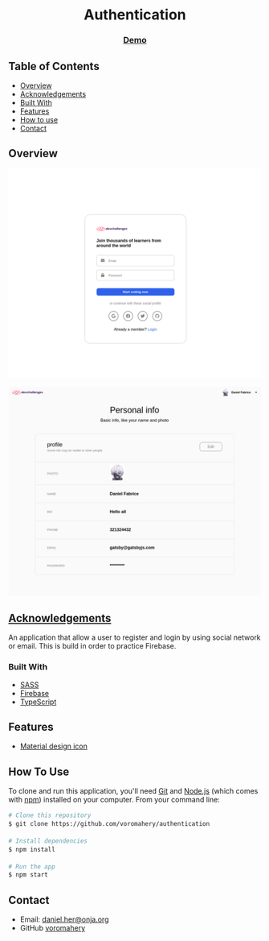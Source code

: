 <h1 align="center">Authentication</h1>

<div align="center">
  <h3>
    <a href="https://authentication-dan.netlify.app/">
      Demo
    </a>
  </h3>
</div>

<!-- TABLE OF CONTENTS -->

## Table of Contents

- [Overview](#overview)
- [Acknowledgements](#acknowledgements)
- [Built With](#built-with)
- [Features](#features)
- [How to use](#how-to-use)
- [Contact](#contact)

<!-- OVERVIEW -->

## Overview

![form](./form.png)

![detail](./detail.png)

## [Acknowledgements](#acknowledgements)

An application that allow a user to register and login by using social network or email. This is build in order to practice Firebase.

### Built With

- [SASS](https://sass-lang.com/)
- [Firebase](https://firebase.google.com/?gclid=Cj0KCQjwhsmaBhCvARIsAIbEbH4vKTuET8xy7WJGdlNlt2piuk2_-YD2vVZUHY2mKg2XxNtKZ_vSEfAaAjIkEALw_wcB&gclsrc=aw.ds)
- [TypeScript](https://www.typescriptlang.org/)

## Features

- [Material design icon](https://google.github.io/material-design-icons/)

## How To Use

To clone and run this application, you'll need [Git](https://git-scm.com) and [Node.js](https://nodejs.org/en/download/) (which comes with [npm](http://npmjs.com)) installed on your computer. From your command line:

```bash
# Clone this repository
$ git clone https://github.com/voromahery/authentication

# Install dependencies
$ npm install

# Run the app
$ npm start
```

## Contact

- Email: daniel.her@onja.org
- GitHub [voromahery](https://github.com/voromahery)
